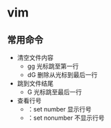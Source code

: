 # vim

## 常用命令

- 清空文件内容
  - gg 光标跳至第一行
  - dG 删除从光标到最后一行
- 跳到文件结尾
  - G 光标跳至最后一行
- 查看行号
  - ：set number 显示行号
  - ：set nonumber 不显示行号